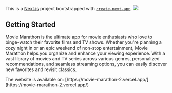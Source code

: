This is a [Next.js](https://nextjs.org/) project bootstrapped with [`create-next-app`](https://github.com/vercel/next.js/tree/canary/packages/create-next-app).
<img src='https://github.com/sheikhmahmudulhasanshium/movie-marathon-2/blob/main/public/demo.gif'/>
## Getting Started
<p>Movie Marathon is the ultimate app for movie enthusiasts who love to binge-watch their favorite films and TV shows. Whether you're planning a cozy night in or an epic weekend of non-stop entertainment, Movie Marathon helps you organize and enhance your viewing experience. With a vast library of movies and TV series across various genres, personalized recommendations, and seamless streaming options, you can easily discover new favorites and revisit classics.</p>
The website is available on:
[https://movie-marathon-2.vercel.app/](https://movie-marathon-2.vercel.app/)
